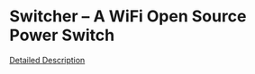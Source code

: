# Switcher – A WiFi Open Source Power Switch

[Detailed Description](http://hristoborisov.com/index.php/projects/switcher-a-wifi-open-source-power-switch/)
